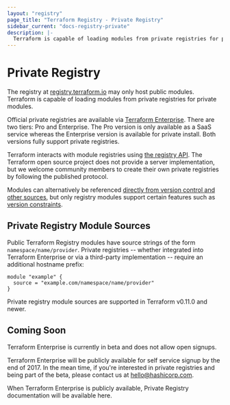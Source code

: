 ```yaml
---
layout: "registry"
page_title: "Terraform Registry - Private Registry"
sidebar_current: "docs-registry-private"
description: |-
  Terraform is capable of loading modules from private registries for private modules via Terraform Enterprise.
---
```


# Private Registry

The registry at [registry.terraform.io](https://registry.terraform.io)
may only host public modules. Terraform is capable of loading modules from
private registries for private modules.

Official private registries are available via [Terraform Enterprise](https://www.hashicorp.com/products/terraform).
There are two tiers: Pro and Enterprise. The Pro version is only available
as a SaaS service whereas the Enterprise version is available for private
install. Both versions fully support private registries.

Terraform interacts with module registries using [the registry API](/docs/registry/api.html).
The Terraform open source project does not provide a server implementation, but
we welcome community members to create their own private registries by following
the published protocol.

Modules can alternatively be referenced
[directly from version control and other sources](/docs/modules/sources.html),
but only registry modules support certain features such as
[version constraints](/docs/modules/usage.html#module-versions).

## Private Registry Module Sources

Public Terraform Registry modules have source strings of the form
`namespace/name/provider`. Private registries -- whether integrated into
Terraform Enterprise or via a third-party implementation -- require an
additional hostname prefix:

```hcl
module "example" {
  source = "example.com/namespace/name/provider"
}
```

Private registry module sources are supported in Terraform v0.11.0 and
newer.

## Coming Soon

Terraform Enterprise is currently in beta and does not allow open signups.

Terraform Enterprise will be publicly available for self service signup
by the end of 2017. In the mean time, if you're interested in private
registries and being part of the beta, please contact us at
[hello@hashicorp.com](mailto:hello@hashicorp.com).

When Terraform Enterprise is publicly available, Private Registry documentation
will be available here.
